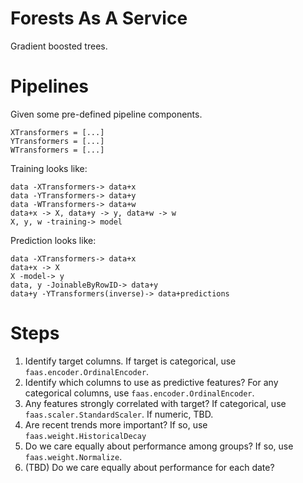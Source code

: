 # Forests As A Service
Gradient boosted trees.


# Pipelines
Given some pre-defined pipeline components.
```
XTransformers = [...]
YTransformers = [...]
WTransformers = [...]
```

Training looks like:
```
data -XTransformers-> data+x
data -YTransformers-> data+y
data -WTransformers-> data+w
data+x -> X, data+y -> y, data+w -> w
X, y, w -training-> model
```

Prediction looks like:
```
data -XTransformers-> data+x
data+x -> X
X -model-> y
data, y -JoinableByRowID-> data+y
data+y -YTransformers(inverse)-> data+predictions
```

# Steps
1. Identify target columns. If target is categorical, use `faas.encoder.OrdinalEncoder`.
2. Identify which columns to use as predictive features? For any categorical columns, use 
`faas.encoder.OrdinalEncoder`.
3. Any features strongly correlated with target? If categorical, use `faas.scaler.StandardScaler`.
If numeric, TBD.
4. Are recent trends more important? If so, use `faas.weight.HistoricalDecay`
5. Do we care equally about performance among groups? If so, use `faas.weight.Normalize`.
6. (TBD) Do we care equally about performance for each date?
